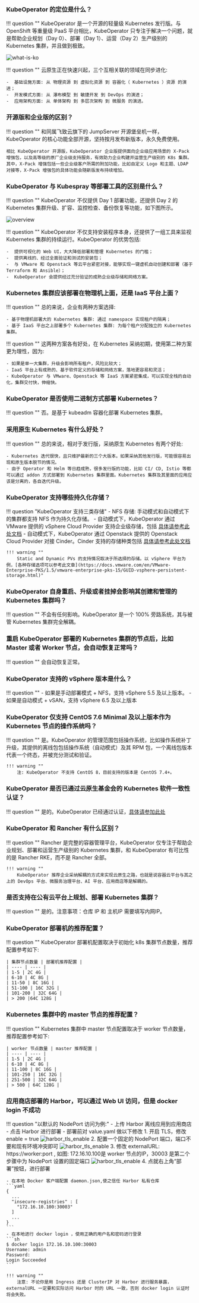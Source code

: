 
### KubeOperator 的定位是什么？

!!! question ""
    KubeOperator 是一个开源的轻量级 Kubernetes 发行版。与 OpenShift 等重量级 PaaS 平台相比，KubeOperator 只专注于解决一个问题，就是帮助企业规划（Day 0）、部署（Day 1）、运营（Day 2）生产级别的 Kubernetes 集群，并且做到极致。

![what-is-ko](img/faq/what-is-ko.png)

!!! question ""
    云原生正在快速兴起，三个互相关联的领域在同步进化:

    -  基础设施方面: 从 物理资源 到 虚拟化资源 到 容器化（ Kubernetes ）资源 的演进；
    -  开发模式方面: 从 瀑布模型 到 敏捷开发 到 DevOps 的演进；
    -  应用架构方面: 从 单体架构 到 多层次架构 到 微服务 的演进。

### 开源版和企业版的区别？

!!! question ""
    和同属飞致云旗下的 JumpServer 开源堡垒机一样，KubeOperator 的核心功能全部开源，坚持按月发布新版本，永久免费使用。

    相比 KubeOperator 开源版，KubeOperator 企业版提供面向企业级应用场景的 X-Pack 增强包，以及高等级的原厂企业级支持服务，有效助力企业构建并运营生产级别的 K8s 集群。其中，X-Pack 增强包括一些企业级客户所需的附加功能，比如自定义 Logo 和主题、LDAP 对接等，X-Pack 增强包的具体功能会随新版发布持续增加。

### KubeOperator 与 Kubespray 等部署工具的区别是什么？

!!! question ""
    KubeOperator 不仅提供 Day 1 部署功能，还提供 Day 2 的 Kubernetes 集群升级、扩容、监控检查、备份恢复等功能，如下图所示。

![overview](img/faq/overview.png)

!!! question ""
    KubeOperator 不仅支持安装程序本身，还提供了一组工具来监视 Kubernetes 集群的持续运行。KubeOperator 的优势包括:

    -  提供可视化的 Web UI，大大降低部署和管理 Kubernetes 的门槛；
    -  提供离线的、经过全面验证和测试的安装包；
    -  与 VMware 和 Openstack 等云平台紧密对接，能够实现一键虚机自动创建和部署（基于 Terraform 和 Ansible）；
    -  KubeOperator 会提供经过充分验证的成熟企业级存储和网络方案。

### Kubernetes 集群应该部署在物理机上面，还是 IaaS 平台上面？

!!! question ""
    总的来说，企业有两种方案选择:

    - 基于物理机部署大的 Kubernetes 集群: 通过 namespace 实现租户的隔离；
    - 基于 IaaS 平台之上部署多个 Kubernetes 集群: 为每个租户分配独立的 Kubernetes 集群。

!!! question ""
    这两种方案各有好处，在 Kubernetes 采纳初期，使用第二种方案更为理性，因为:

    - 如果是单一大集群，升级会影响所有租户，风险比较大；
    - IaaS 平台上有成熟的、基于软件定义的存储和网络方案，落地更容易和灵活；
    - KubeOperator 与 VMware、Openstack 等 IaaS 方案紧密集成，可以实现全栈的自动化，集群交付快，伸缩快。

### KubeOperator 是否使用二进制方式部署 Kubernetes？

!!! question ""
    否。是基于 kubeadm 容器化部署 Kubernetes 集群。

### 采用原生 Kubernetes 有什么好处？

!!! question ""
    总的来说，相对于发行版，采纳原生 Kubernetes 有两个好处:

    - Kubernetes 迭代很快，且只维护最新的三个大版本。如果采纳其他发行版，可能很容易出现和原生版本脱节的情况。
    - 由于 Operator 和 Helm 等日趋成熟，很多发行版的功能，比如 CI/ CD, Istio 等都可以通过 addon 方式部署到 Kubernetes 集群里面。Kubernetes 集群及其里面的应用应该是分离的，各自迭代升级。

### KubeOperator 支持哪些持久化存储？

!!! question "KubeOperator 支持三类存储"
    - NFS 存储: 手动模式和自动模式下的集群都支持 NFS 作为持久化存储。
    - 自动模式下，KubeOperator 通过 VMware 提供的 vSphere Cloud Provider 支持企业级存储，包括 [具体请参考此处文档](https://vmware.github.io/vsphere-storage-for-kubernetes/documentation/overview.html#vsphere-storage-concepts)
    - 自动模式下，KubeOperator 通过 Openstack 提供的 Openstack Cloud Provider 对接 Cinder。Cinder 支持的存储种类包括 [具体请参考此处文档](https://wiki.openstack.org/wiki/CinderSupportMatrix)  

    !!! warning ""
        Static and Dynamic PVs 的支持情况取决于所选择的存储。以 vSphere 平台为例，[各种存储选项可以参考此文章](https://docs.vmware.com/en/VMware-Enterprise-PKS/1.5/vmware-enterprise-pks-15/GUID-vsphere-persistent-storage.html)"




### KubeOperator 自身重启、升级或者挂掉会影响其创建和管理的 Kubernetes 集群吗？

!!! question ""
    不会有任何影响。KubeOperator 是一个 100% 旁路系统，其与被管 Kubernetes 集群完全解耦。

### 重启 KubeOperator 部署的 Kubernetes 集群的节点后，比如 Master 或者 Worker 节点，会自动恢复正常吗？

!!! question ""
    会自动恢复正常。

### KubeOperator 支持的 vSphere 版本是什么？

!!! question ""
    - 如果是手动部署模式 + NFS，支持 vSphere 5.5 及以上版本。
    - 如果是自动模式 + vSAN，支持 vSphere 6.5 及以上版本

### KubeOperator 仅支持 CentOS 7.6 Minimal 及以上版本作为 Kubernetes 节点的操作系统吗？

!!! question ""
    是。KubeOperator 的管理范围包括操作系统，比如操作系统补丁升级，其提供的离线包包括操作系统（自动模式）及其 RPM 包，一个离线包版本代表一个终态，并被充分测试和验证。

    !!! warning ""
        注: KubeOperator 不支持 CentOS 8，目前支持的版本是 CentOS 7.4+。

### KubeOperator 是否已通过云原生基金会的 Kubernetes 软件一致性认证？

!!! question ""
    是的。KubeOperator 已经通过认证，[具体请参加此处](https://landscape.cncf.io)

### KubeOperator 和 Rancher 有什么区别？

!!! question ""
    Rancher 是完整的容器管理平台，KubeOperator 仅专注于帮助企业规划、部署和运营生产级别的 Kubernetes 集群，和 KubeOperator 有可比性的是 Rancher RKE，而不是 Rancher 全部。

    !!! warning ""
        KubeOperator 推荐企业采纳解耦的方式来实现云原生之路，也就是说容器云平台与其之上的 DevOps 平台、微服务治理平台、AI 平台、应用商店等是解耦的。

### 是否支持在公有云平台上规划、部署 Kubernetes 集群？

!!! question ""
是的。注意事项：仓库 IP 和 主机IP 需要填写内网IP。

### KubeOperator 部署机的推荐配置？

!!! question ""
KubeOperator 部署机配置取决于初始化 k8s 集群节点数量，推荐配置参考如下:

    | 集群节点数量 | 部署机推荐配置 |
    | ---- | ---- |
    | 1-5 | 2C 4G |
    | 6-10 | 4C 8G |
    | 11-50 | 8C 16G |
    | 51-100 | 16C 32G |
    | 101-200 | 32C 64G |
    | > 200 |64C 128G |

### Kubernetes 集群中的 master 节点的推荐配置？

!!! question ""
    Kubernetes 集群中 master 节点配置取决于 worker 节点数量，推荐配置参考如下:

    | worker 节点数量 | master 推荐配置 |
    | ---- | ---- |
    | 1-5 | 2C 4G |
    | 6-10 | 4C 8G |
    | 11-100 | 8C 16G |
    | 101-250 | 16C 32G |
    | 251-500 | 32C 64G |
    | > 500 | 64C 128G |

### 应用商店部署的 Harbor，可以通过 Web UI 访问，但是 docker login 不成功

!!! question "以默认的 NodePort 访问为例:"
    - 上传 Harbor 离线应用到应用商店
    - 点击 Harbor 进行部署
    - 部署前对 value.yaml 做以下修改
        1. 开启 TLS，修改 enable = true
      ![harbor_tls_enable](./img/faq/harbor-tls.jpg)
        2. 配置一个固定的 NodePort 端口，端口不要和现有环境冲突即可
      ![harbor_tls_enable](./img/faq/harbor-nodeport.jpg)
        3. 修改 externalURL: https://worker:port , 如图: 172.16.10.100是 worker 节点的IP，30003 是第二个步骤中为 NodePort 设置的固定端口
      ![harbor_tls_enable](./img/faq/harbor-externalurl.jpg)
        4. 点就右上角“部署”按钮，进行部署

    - 在本地 Docker 客户端配置 daemon.json,使之信任 Harbor 私有仓库
    ```yaml
    {
      ...
      "insecure-registries" : [
        "172.16.10.100:30003"
      ]
      ...
    }
    ```
    - 在本地进行 docker login ，使用正确的用户名和密码进行登录
    ```sh
    $ docker login 172.16.10.100:30003
    Username: admin
    Password:
    Login Succeeded
    ```

    !!! warning ""
        注意: 不论你是用 Ingress 还是 ClusterIP 对 Harbor 进行服务暴露，externalURL 一定要和实际访问 Harbor 时的 URL 一致，否则 docker login 认证时将会失败。
